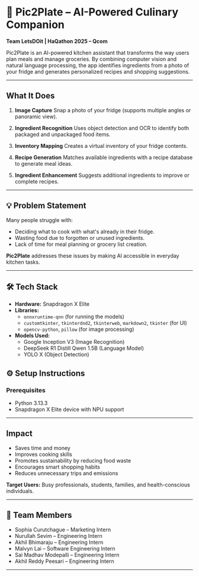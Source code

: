# 🧠 Pic2Plate – AI-Powered Culinary Companion

**Team LetsDOit | HaQathon 2025 – Qcom**

Pic2Plate is an AI-powered kitchen assistant that transforms the way users plan meals and manage groceries. By combining computer vision and natural language processing, the app identifies ingredients from a photo of your fridge and generates personalized recipes and shopping suggestions.

---

## What It Does

1. **Image Capture** 
 Snap a photo of your fridge (supports multiple angles or panoramic view).

2. **Ingredient Recognition** 
 Uses object detection and OCR to identify both packaged and unpackaged food items.

3. **Inventory Mapping** 
 Creates a virtual inventory of your fridge contents.

4. **Recipe Generation** 
 Matches available ingredients with a recipe database to generate meal ideas.

5. **Ingredient Enhancement** 
 Suggests additional ingredients to improve or complete recipes.

---

## 💡 Problem Statement

Many people struggle with:
- Deciding what to cook with what's already in their fridge.
- Wasting food due to forgotten or unused ingredients.
- Lack of time for meal planning or grocery list creation.

**Pic2Plate** addresses these issues by making AI accessible in everyday kitchen tasks.

---

## 🛠️ Tech Stack

- **Hardware:** Snapdragon X Elite
- **Libraries:** 
    - `onnxruntime-qnn` (for running the models)
    - `customtkinter`, `tkinterdnd2`, `tkinterweb`, `markdown2`, `tkinter` (for UI)
    - `opencv-python`, `pillow` (for image processing)
- **Models Used:**
    - Google Inception V3 (Image Recognition)
    - DeepSeek R1 Distill Qwen 1.5B (Language Model)
    - YOLO X (Object Detection)

## ⚙️ Setup Instructions

### Prerequisites

- Python 3.13.3
- Snapdragon X Elite device with NPU support

---

## Impact
- Saves time and money
- Improves cooking skills
- Promotes sustainability by reducing food waste
- Encourages smart shopping habits
- Reduces unnecessary trips and emissions

**Target Users:** 
Busy professionals, students, families, and health-conscious individuals.

---

## 👥 Team Members

- Sophia Curutchague – Marketing Intern 
- Nurullah Sevim – Engineering Intern 
- Akhil Bhimaraju – Engineering Intern 
- Malvyn Lai – Software Engineering Intern 
- Sai Madhav Modepalli – Engineering Intern 
- Akhil Reddy Peesari – Engineering Intern 

---